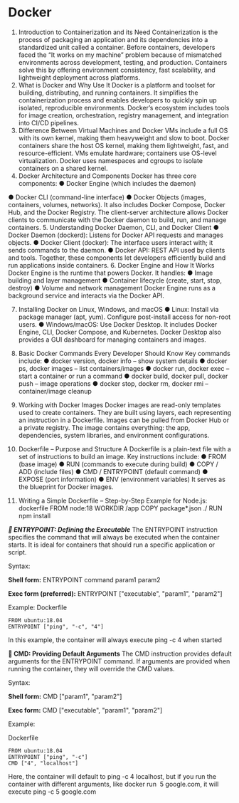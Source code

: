 # Docker

1. Introduction to Containerization and its Need
Containerization is the process of packaging an application and its dependencies
into a standardized unit called a container. Before containers, developers faced
the “It works on my machine” problem because of mismatched environments
across development, testing, and production. Containers solve this by offering
environment consistency, fast scalability, and lightweight deployment across
platforms.
2. What is Docker and Why Use It
Docker is a platform and toolset for building, distributing, and running
containers. It simplifies the containerization process and enables developers to
quickly spin up isolated, reproducible environments. Docker’s ecosystem
includes tools for image creation, orchestration, registry management, and
integration into CI/CD pipelines.
3. Difference Between Virtual Machines and Docker
VMs include a full OS with its own kernel, making them heavyweight and slow
to boot. Docker containers share the host OS kernel, making them lightweight,
fast, and resource-efficient. VMs emulate hardware; containers use OS-level
virtualization. Docker uses namespaces and cgroups to isolate containers on a
shared kernel.
4. Docker Architecture and Components
Docker has three core components:
● Docker Engine (which includes the daemon)

● Docker CLI (command-line interface)
● Docker Objects (images, containers, volumes, networks).
It also includes Docker Compose, Docker Hub, and the Docker Registry.
The client-server architecture allows Docker clients to communicate with
the Docker daemon to build, run, and manage containers.
5. Understanding Docker Daemon, CLI, and Docker Client
● Docker Daemon (dockerd): Listens for Docker API requests and manages
objects.
● Docker Client (docker): The interface users interact with; it sends
commands to the daemon.
● Docker API: REST API used by clients and tools.
Together, these components let developers efficiently build and run
applications inside containers.
6. Docker Engine and How It Works
Docker Engine is the runtime that powers Docker. It handles:
● Image building and layer management
● Container lifecycle (create, start, stop, destroy)
● Volume and network management
Docker Engine runs as a background service and interacts via the Docker
API.

7. Installing Docker on Linux, Windows, and macOS
● Linux: Install via package manager (apt, yum). Configure post-install
access for non-root users.
● Windows/macOS: Use Docker Desktop. It includes Docker Engine, CLI,
Docker Compose, and Kubernetes.
Docker Desktop also provides a GUI dashboard for managing containers
and images.
8. Basic Docker Commands Every Developer Should Know
Key commands include:
● docker version, docker info – show system details
● docker ps, docker images – list containers/images
● docker run, docker exec – start a container or run a command
● docker build, docker pull, docker push – image operations
● docker stop, docker rm, docker rmi – container/image cleanup
9. Working with Docker Images
Docker images are read-only templates used to create containers. They are built
using layers, each representing an instruction in a Dockerfile. Images can be
pulled from Docker Hub or a private registry. The image contains everything: the
app, dependencies, system libraries, and environment configurations.

10. Dockerfile – Purpose and Structure
A Dockerfile is a plain-text file with a set of instructions to build an image. Key
instructions include:
● FROM (base image)
● RUN (commands to execute during build)
● COPY / ADD (include files)
● CMD / ENTRYPOINT (default command)
● EXPOSE (port information)
● ENV (environment variables)
It serves as the blueprint for Docker images.
11. Writing a Simple Dockerfile – Step-by-Step
Example for Node.js:
dockerfile
FROM node:18
WORKDIR /app
COPY package*.json ./
RUN npm install



***🧭 ENTRYPOINT: Defining the Executable***
The ENTRYPOINT instruction specifies the command that will always be executed when the container starts. It is ideal for containers that should run a specific application or script.

Syntax:

**Shell form:**
ENTRYPOINT command param1 param2

**Exec form (preferred):**
ENTRYPOINT ["executable", "param1", "param2"]

Example:
Dockerfile

```
FROM ubuntu:18.04
ENTRYPOINT ["ping", "-c", "4"]
```

In this example, the container will always execute ping -c 4 when started


**🧾 CMD: Providing Default Arguments**
The CMD instruction provides default arguments for the ENTRYPOINT command. If arguments are provided when running the container, they will override the CMD values.

Syntax:

**Shell form:**
CMD ["param1", "param2"]

**Exec form:**
CMD ["executable", "param1", "param2"]


Example:

Dockerfile
```
FROM ubuntu:18.04
ENTRYPOINT ["ping", "-c"]
CMD ["4", "localhost"]
```
Here, the container will default to ping -c 4 localhost, but if you run the container with different arguments, like docker run <image> 5 google.com, it will execute ping -c 5 google.com
